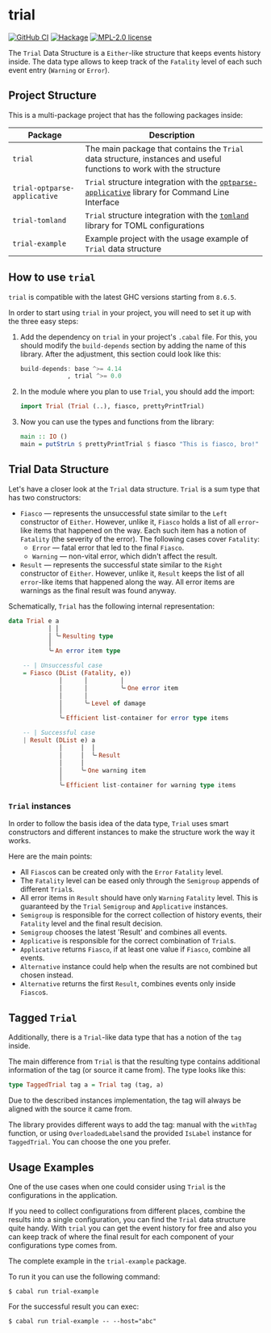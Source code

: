# trial

[![GitHub CI](https://github.com/kowainik/trial/workflows/CI/badge.svg)](https://github.com/kowainik/trial/actions)
[![Hackage](https://img.shields.io/hackage/v/trial.svg?logo=haskell)](https://hackage.haskell.org/package/trial)
[![MPL-2.0 license](https://img.shields.io/badge/license-MPL--2.0-blue.svg)](LICENSE)

The `Trial` Data Structure is a `Either`-like structure that keeps events history
inside. The data type allows to keep track of the `Fatality` level of each such
event entry (`Warning` or `Error`).

## Project Structure

This is a multi-package project that has the following packages inside:

| Package                      | Description                                                                                                                                                  |
|------------------------------|--------------------------------------------------------------------------------------------------------------------------------------------------------------|
| `trial`                      | The main package that contains the `Trial` data structure, instances and useful functions to work with the structure |
| `trial-optparse-applicative` | `Trial` structure integration with the [`optparse-applicative`](https://hackage.haskell.org/package/optparse-applicative) library for Command Line Interface |
| `trial-tomland`              | `Trial` structure integration with the [`tomland`](https://hackage.haskell.org/package/tomland) library for TOML configurations    |
| `trial-example`              | Example project with the usage example of `Trial` data structure |

## How to use `trial`

`trial` is compatible with the latest GHC versions starting from `8.6.5`.

In order to start using `trial` in your project, you will need to set it up with
the three easy steps:

1. Add the dependency on `trial` in your project's `.cabal` file. For this, you
   should modify the `build-depends` section by adding the name of this library.
   After the adjustment, this section could look like this:

   ```haskell
   build-depends: base ^>= 4.14
                , trial ^>= 0.0
   ```

2. In the module where you plan to use `Trial`, you should add the import:

   ```haskell
   import Trial (Trial (..), fiasco, prettyPrintTrial)
   ```

3. Now you can use the types and functions from the library:

   ```haskell
   main :: IO ()
   main = putStrLn $ prettyPrintTrial $ fiasco "This is fiasco, bro!"
   ```

## Trial Data Structure

Let's have a closer look at the `Trial` data structure.
`Trial` is a sum type that has two constructors:

  - `Fiasco` — represents the unsuccessful state similar to the `Left`
    constructor of `Either`. However, unlike it, `Fiasco` holds a list of all
    `error`-like items that happened on the way. Each such item has a notion of
    `Fatality` (the severity of the error). The following cases cover
    `Fatality`:
      + `Error` — fatal error that led to the final `Fiasco`.
      + `Warning` — non-vital error, which didn't affect the result.
  - `Result` — represents the successful state similar to the `Right`
    constructor of `Either`. However, unlike it, `Result` keeps the list of all
    `error`-like items that happened along the way. All error items are warnings
    as the final result was found anyway.

Schematically, `Trial` has the following internal representation:

```haskell
data Trial e a
           │ │
           │ ╰╴Resulting type
           │
           ╰╴An error item type

    -- | Unsuccessful case
    = Fiasco (DList (Fatality, e))
              │      │         │
              │      │         ╰╴One error item
              │      │
              │      ╰╴Level of damage
              │
              ╰╴Efficient list-container for error type items

    -- | Successful case
    | Result (DList e) a
              │     │  │
              │     │  ╰╴Result
              │     │
              │     ╰╴One warning item
              │
              ╰╴Efficient list-container for warning type items
```

### `Trial` instances

In order to follow the basis idea of the data type, `Trial` uses smart
constructors and different instances to make the structure work the way it
works.

Here are the main points:

* All `Fiasco`s can be created only with the `Error` `Fatality` level.
* The `Fatality` level can be eased only through the `Semigroup` appends of
  different `Trial`s.
* All error items in `Result` should have only `Warning` `Fatality` level. This
  is guaranteed by the `Trial` `Semigroup` and `Applicative` instances.
* `Semigroup` is responsible for the correct collection of history events, their
  `Fatality` level and the final result decision.
* `Semigroup` chooses the latest 'Result' and combines all events.
* `Applicative` is responsible for the correct combination of `Trial`s.
* `Applicative` returns `Fiasco`, if at least one value if `Fiasco`, combine all
  events.
* `Alternative` instance could help when the results are not combined but chosen
  instead.
* `Alternative` returns the first `Result`, combines events only inside
  `Fiasco`s.

## Tagged `Trial`

Additionally, there is a `Trial`-like data type that has a notion of the `tag`
inside.

The main difference from `Trial` is that the resulting type contains additional
information of the tag (or source it came from). The type looks like this:

```haskell
type TaggedTrial tag a = Trial tag (tag, a)
```

Due to the described instances implementation, the tag will always be aligned
with the source it came from.

The library provides different ways to add the tag: manual with the `withTag`
function, or using `OverloadedLabels`and the provided `IsLabel` instance for
`TaggedTrial`. You can choose the one you prefer.

## Usage Examples

One of the use cases when one could consider using `Trial` is the configurations
in the application.

If you need to collect configurations from different places, combine the results
into a single configuration, you can find the `Trial` data structure quite
handy. With `trial` you can get the event history for free and also you can keep
track of where the final result for each component of your configurations type
comes from.

The complete example in the `trial-example` package.

To run it you can use the following command:

```shell
$ cabal run trial-example
```

 For the successful result you can exec:

```shell
$ cabal run trial-example -- --host="abc"
```
